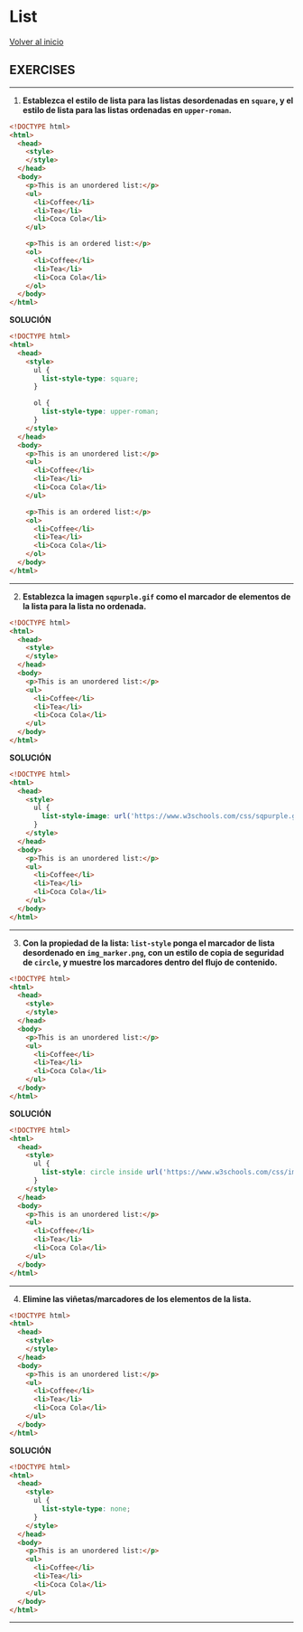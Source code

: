 # List

[Volver al inicio](#-List)

## EXERCISES

---------------------------------------------------------------------------

1. **Establezca el estilo de lista para las listas desordenadas en `square`, y el estilo de lista para las listas ordenadas en `upper-roman`.**

```html
<!DOCTYPE html>
<html>
  <head>
    <style>
    </style>
  </head>
  <body>
    <p>This is an unordered list:</p>
    <ul>
      <li>Coffee</li>
      <li>Tea</li>
      <li>Coca Cola</li>
    </ul>

    <p>This is an ordered list:</p>
    <ol>
      <li>Coffee</li>
      <li>Tea</li>
      <li>Coca Cola</li>
    </ol>
  </body>
</html>
```

**SOLUCIÓN**

```html
<!DOCTYPE html>
<html>
  <head>
    <style>
      ul {
        list-style-type: square;
      }

      ol {
        list-style-type: upper-roman;
      }    
    </style>
  </head>
  <body>
    <p>This is an unordered list:</p>
    <ul>
      <li>Coffee</li>
      <li>Tea</li>
      <li>Coca Cola</li>
    </ul>

    <p>This is an ordered list:</p>
    <ol>
      <li>Coffee</li>
      <li>Tea</li>
      <li>Coca Cola</li>
    </ol>
  </body>
</html>
```

---------------------------------------------------------------------------

2. **Establezca la imagen `sqpurple.gif` como el marcador de elementos de la lista para la lista no ordenada.**

```html
<!DOCTYPE html>
<html>
  <head>
    <style>
    </style>
  </head>
  <body>
    <p>This is an unordered list:</p>
    <ul>
      <li>Coffee</li>
      <li>Tea</li>
      <li>Coca Cola</li>
    </ul>
  </body>
</html>
```

**SOLUCIÓN**

```html
<!DOCTYPE html>
<html>
  <head>
    <style>
      ul {
        list-style-image: url('https://www.w3schools.com/css/sqpurple.gif');
      }    
    </style>
  </head>
  <body>
    <p>This is an unordered list:</p>
    <ul>
      <li>Coffee</li>
      <li>Tea</li>
      <li>Coca Cola</li>
    </ul>
  </body>
</html>
```

---------------------------------------------------------------------------

3. **Con la propiedad de la lista: `list-style` ponga el marcador de lista desordenado en `img_marker.png`, con un estilo de copia de seguridad de `circle`, y muestre los marcadores dentro del flujo de contenido.**

```html
<!DOCTYPE html>
<html>
  <head>
    <style>
    </style>
  </head>
  <body>
    <p>This is an unordered list:</p>
    <ul>
      <li>Coffee</li>
      <li>Tea</li>
      <li>Coca Cola</li>
    </ul>
  </body>
</html>
```

**SOLUCIÓN**

```html
<!DOCTYPE html>
<html>
  <head>
    <style>
      ul {
        list-style: circle inside url('https://www.w3schools.com/css/img_marker.png');
      }      
    </style>
  </head>
  <body>
    <p>This is an unordered list:</p>
    <ul>
      <li>Coffee</li>
      <li>Tea</li>
      <li>Coca Cola</li>
    </ul>
  </body>
</html>
```

---------------------------------------------------------------------------

4. **Elimine las viñetas/marcadores de los elementos de la lista.**

```html
<!DOCTYPE html>
<html>
  <head>
    <style>
    </style>
  </head>
  <body>
    <p>This is an unordered list:</p>
    <ul>
      <li>Coffee</li>
      <li>Tea</li>
      <li>Coca Cola</li>
    </ul>
  </body>
</html>
```

**SOLUCIÓN**

```html
<!DOCTYPE html>
<html>
  <head>
    <style>
      ul {
        list-style-type: none;
      }    
    </style>
  </head>
  <body>
    <p>This is an unordered list:</p>
    <ul>
      <li>Coffee</li>
      <li>Tea</li>
      <li>Coca Cola</li>
    </ul>
  </body>
</html>
```

---------------------------------------------------------------------------


